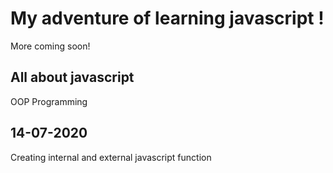 # My adventure of learning javascript !
More coming soon!
## All about javascript
OOP Programming

## 14-07-2020
Creating internal and external javascript function